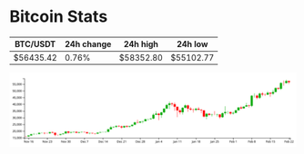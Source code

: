 # Bitcoin Stats

BTC/USDT|24h change|24h high|24h low|
|---|---|---|---|
|$56435.42|0.76%|$58352.80|$55102.77|

<img src="./chart.svg">
